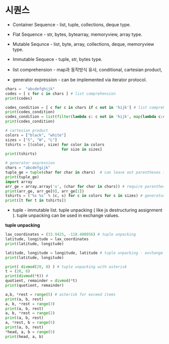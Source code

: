 # 시퀀스

- Container Sequence - list, tuple, collections, deque type.
- Flat Sequence - str, bytes, bytearray, memoryview, array type.

- Mutable Sequnce - list, byte, array, collections, deque, memoryview type.
- Immutable Sequece - tuple, str, bytes type.

- list comprehension - map과 동작방식 유사, conditional, cartesian product,
- generator expression - can be implemented via iterator protocol.

```py
chars =  "abcdefghijk"
codes = [ c for c in chars ] # list comprehension
print(codes)

codes_condition = [ c for c in chars if c not in 'hijk'] # list comprehension with condition
print(codes_condition)
codes_condition = list(filter(lambda c: c not in 'hijk', map(lambda c:c , codes))) # map and filter(condition)
print(codes_condition)

# cartesian product
colors = ["black", "white"]
sizes = ["S", "W", "L"]
tshirts = [(color, size) for color in colors
                         for size in sizes]
print(tshirts)

# generator expression
chars = "abcdefgijk"
tuple_ge = tuple(char for char in chars)  # can leave out parentheses if function require one params
print(tuple_ge)
import array
arr_ge = array.array('u', (char for char in chars)) # require parentheses
print(arr_ge, arr_ge[0], arr_ge[1])
tshirts = ('%s %s' % (c, s) for c in colors for s in sizes) # generator expression
print([t for t in tshirts])
```

- tuple - immutable list. tuple unpacking ( like js destructuring assignment ). tuple unpacking can be used in exchange values.

**tuple unpacking**

```py
lax_coordinates = (33.9425, -118.408056) # tuple unpacking
latitude, longitude = lax_coordinates
print(latitude, longitude)

latitude, longitude = longitude, latitude # tuple unpacking - exchange value -_- ;;;!!!
print(latitude, longitude)

print( divmod(20, 8) ) # tuple unpacking with asterisk
t = (20, 8)
print(divmod(*t)) #
quotient, remainder = divmod(*t)
print(quotient, remainder)

a,b, *rest = range(5) # asterisk for exceed items
print(a, b, rest)
a, b, *rest = range(3)
print(a, b, rest)
a, b, *rest = range(2)
print(a, b, rest)
a, *rest, b = range(5)
print(a, b, rest)
*head, a, b = range(5)
print(head, a, b)
```
